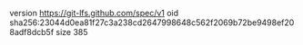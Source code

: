 version https://git-lfs.github.com/spec/v1
oid sha256:23044d0ea81f27c3a238cd2647998648c562f2069b72be9498ef208adf8dcb5f
size 385
